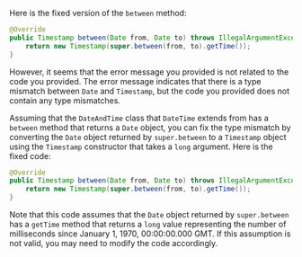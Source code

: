 Here is the fixed version of the `between` method:

```java
@Override
public Timestamp between(Date from, Date to) throws IllegalArgumentException {
    return new Timestamp(super.between(from, to).getTime());
}
```

However, it seems that the error message you provided is not related to the code you provided. The error message indicates that there is a type mismatch between `Date` and `Timestamp`, but the code you provided does not contain any type mismatches.

Assuming that the `DateAndTime` class that `DateTime` extends from has a `between` method that returns a `Date` object, you can fix the type mismatch by converting the `Date` object returned by `super.between` to a `Timestamp` object using the `Timestamp` constructor that takes a `long` argument. Here is the fixed code:

```java
@Override
public Timestamp between(Date from, Date to) throws IllegalArgumentException {
    return new Timestamp(super.between(from, to).getTime());
}
```

Note that this code assumes that the `Date` object returned by `super.between` has a `getTime` method that returns a `long` value representing the number of milliseconds since January 1, 1970, 00:00:00.000 GMT. If this assumption is not valid, you may need to modify the code accordingly.